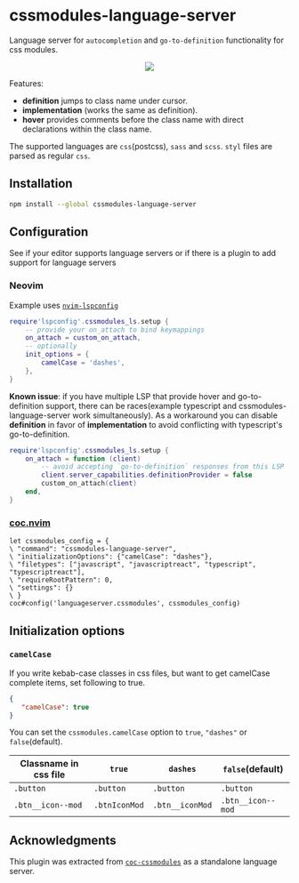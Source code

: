 # cssmodules-language-server

Language server for `autocompletion` and `go-to-definition` functionality for css modules.

<p align="center"><img src="https://user-images.githubusercontent.com/5817809/76164832-0adaf600-6163-11ea-8c8e-548b7aeb1213.gif"></p>

Features:

- **definition** jumps to class name under cursor.
- **implementation** (works the same as definition).
- **hover** provides comments before the class name with direct declarations within the class name.

The supported languages are `css`(postcss), `sass` and `scss`. `styl` files are parsed as regular `css`.

## Installation

```sh
npm install --global cssmodules-language-server
```

## Configuration

See if your editor supports language servers or if there is a plugin to add support for language servers

### Neovim

Example uses [`nvim-lspconfig`](https://github.com/neovim/nvim-lspconfig)

```lua
require'lspconfig'.cssmodules_ls.setup {
    -- provide your on_attach to bind keymappings
    on_attach = custom_on_attach,
    -- optionally
    init_options = {
        camelCase = 'dashes',
    },
}
```

**Known issue**: if you have multiple LSP that provide hover and go-to-definition support, there can be races(example typescript and cssmodules-language-server work simultaneously). As a workaround you can disable **definition** in favor of **implementation** to avoid conflicting with typescript's go-to-definition.

```lua
require'lspconfig'.cssmodules_ls.setup {
    on_attach = function (client)
        -- avoid accepting `go-to-definition` responses from this LSP
        client.server_capabilities.definitionProvider = false
        custom_on_attach(client)
    end,
}
```

### [coc.nvim](https://github.com/neoclide/coc.nvim)

```vim
let cssmodules_config = {
\ "command": "cssmodules-language-server",
\ "initializationOptions": {"camelCase": "dashes"},
\ "filetypes": ["javascript", "javascriptreact", "typescript", "typescriptreact"],
\ "requireRootPattern": 0,
\ "settings": {}
\ }
coc#config('languageserver.cssmodules', cssmodules_config)
```

## Initialization options

### `camelCase`

If you write kebab-case classes in css files, but want to get camelCase complete items, set following to true.

```json
{
   "camelCase": true
}
```

You can set the `cssmodules.camelCase` option to `true`, `"dashes"` or `false`(default).

| Classname in css file | `true`            | `dashes`        | `false`(default)  |
| --------------------- | ----------------- | --------------- | ----------------- |
| `.button`             | `.button`         | `.button`       | `.button`         |
| `.btn__icon--mod`     | `.btnIconMod`     | `.btn__iconMod` | `.btn__icon--mod` |


## Acknowledgments

This plugin was extracted from [`coc-cssmodules`](https://github.com/antonk52/coc-cssmodules) as a standalone language server.
